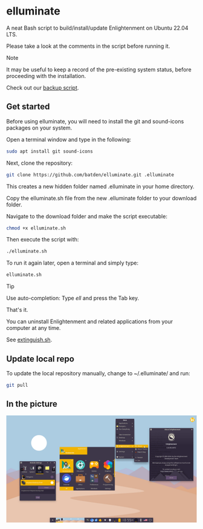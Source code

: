 # elluminate

A neat Bash script to build/install/update Enlightenment on Ubuntu 22.04 LTS.

Please take a look at the comments in the script before running it.

> [!NOTE]
> It may be useful to keep a record of the pre-existing system status, before proceeding with the installation.
>
> Check out our [backup script](https://gist.github.com/batden/993b5ee997b3df2c3b075907a1dff116).

## Get started

Before using elluminate, you will need to install the git and sound-icons packages on your system.

Open a terminal window and type in the following:

```bash
sudo apt install git sound-icons
```

Next, clone the repository:

```bash
git clone https://github.com/batden/elluminate.git .elluminate
```

This creates a new hidden folder named .elluminate in your home directory.

Copy the elluminate.sh file from the new .elluminate folder to your download folder.

Navigate to the download folder and make the script executable:

```bash
chmod +x elluminate.sh
```

Then execute the script with:

```bash
./elluminate.sh
```

To run it again later, open a terminal and simply type:

```bash
elluminate.sh
```

> [!TIP]
> Use auto-completion: Type _ell_ and press the Tab key.

That's it.

You can uninstall Enlightenment and related applications from your computer at any time.

See [extinguish.sh](https://github.com/batden/extinguish).

## Update local repo

To update the local repository manually, change to ~/.elluminate/ and run:

```bash
git pull
```

## In the picture

![GitHub Image](/images/enlightened_desktop.jpg)
